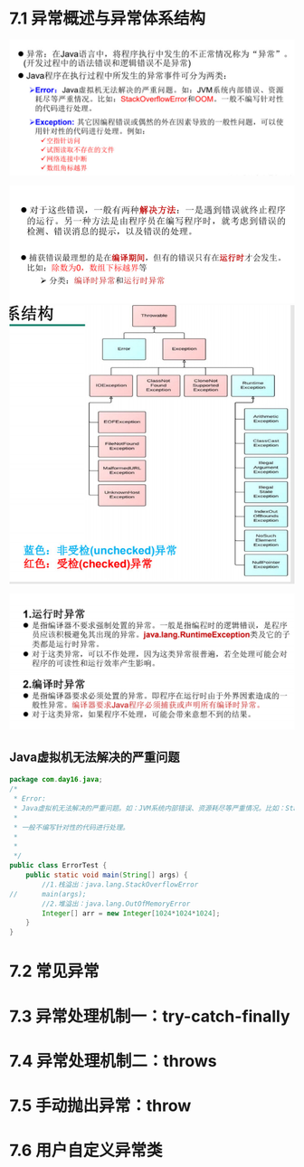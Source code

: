 
# 7.1 异常概述与异常体系结构

![title](https://raw.githubusercontent.com/XJZ-0707/imge/master/gitnote/2019/09/24/%E5%BC%82%E5%B8%B8%E5%8E%9F%E5%9B%A0-1569293452289.jpg)

![title](https://raw.githubusercontent.com/XJZ-0707/imge/master/gitnote/2019/09/24/%E5%BC%82%E5%B8%B8-1569293526714.jpg)
![title](https://raw.githubusercontent.com/XJZ-0707/imge/master/gitnote/2019/09/24/%E5%BC%82%E5%B8%B8%E4%BD%93%E7%B3%BB-1569294477301.jpg)

![title](https://raw.githubusercontent.com/XJZ-0707/imge/master/gitnote/2019/09/24/%E5%BC%82%E5%B8%B8%E4%BD%93%E7%B3%BB2-1569294564438.jpg)


## Java虚拟机无法解决的严重问题
```java 
package com.day16.java;
/*
 * Error:
 * Java虚拟机无法解决的严重问题。如：JVM系统内部错误、资源耗尽等严重情况。比如：StackOverflowError和OOM。
 * 
 * 一般不编写针对性的代码进行处理。
 * 
 * 
 */
public class ErrorTest {
	public static void main(String[] args) {
		//1.栈溢出：java.lang.StackOverflowError
//		main(args);
		//2.堆溢出：java.lang.OutOfMemoryError 
		Integer[] arr = new Integer[1024*1024*1024];
	}
}

```


# 7.2 常见异常


# 7.3 异常处理机制一：try-catch-finally


# 7.4 异常处理机制二：throws


# 7.5 手动抛出异常：throw


# 7.6 用户自定义异常类
